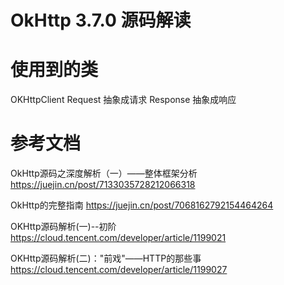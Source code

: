 # OkHttp 3.7.0 源码解读

# 使用到的类
OKHttpClient
Request 抽象成请求
Response 抽象成响应




# 参考文档
OkHttp源码之深度解析（一）——整体框架分析
https://juejin.cn/post/7133035728212066318

OkHttp的完整指南
https://juejin.cn/post/7068162792154464264

OKHttp源码解析(一)--初阶
https://cloud.tencent.com/developer/article/1199021

OKHttp源码解析(二)："前戏"——HTTP的那些事
https://cloud.tencent.com/developer/article/1199027





